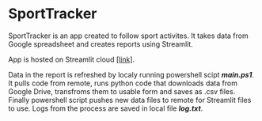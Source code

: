 # SportTracker

SportTracker is an app created to follow sport activites. It takes data from Google spreadsheet and creates reports using Streamlit.

App is hosted on Streamlit cloud [\[link\]](https://sporttracker-oavru7obzni2dlhqj3date.streamlit.app/).

Data in the report is refreshed by localy running powershell scipt ***main.ps1***. It pulls code from remote, runs python code that downloads data from Google Drive, transfroms them to usable form and saves as .csv files. Finally powershell script pushes new data files to remote for Streamlit files to use. Logs from the process are saved in local file ***log.txt***.
